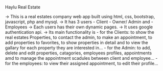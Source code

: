   Haylu Real Estate


-> This is a real estates company web app built using html, css, bootstrap, javascript, php and mysql.
-> It has 3 users - Client
               - Owner/ Admin and 
               - Employees
-> Each users has their own dynamic pages.
-> It uses google authentication api.
-> Its main functionality is - for the Clients: to show the real estates Properties, to contact the admin, to make an appointment, to add properties to favorites, to show properties in detail and to view the gallary for each property they are interested in...
                             - for the Admin: to add, delete and edit properties, catagories, employees profiles, appointments amd to manage the appointment scadules between client and employee...
                             - for the employees: to view their assigned appointment, to edit their profile...
